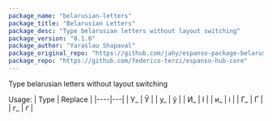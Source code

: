 ```yaml
---
package_name: "belarusian-letters"
package_title: "Belarusian Letters"
package_desc: "Type belarusian letters without layout switching"
package_version: "0.1.0"
package_author: "Yaraslau Shapaval"
package_original_repo: "https://github.com/jahy/espanso-package-belarusian-letters"
package_repo: "https://github.com/federico-terzi/espanso-hub-core"
---
```

Type belarusian letters without layout switching

Usage:
| Type | Replace |
|----|---|
| У_ | Ў |
| у_ | ў |
| И_ | І |
| и_ | i |
| Г_ | Ґ |
| г_ | ґ |
